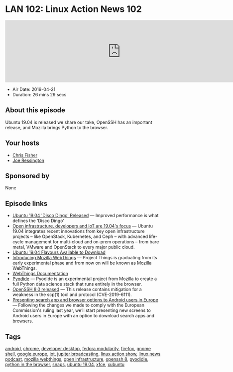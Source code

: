 # LAN 102: Linux Action News 102

<iframe src="https://player.fireside.fm/v2/DAcK9LdX+fqt1jnmP?theme=dark" width="740" height="200" frameborder="0" scrolling="no"></iframe>

* Air Date: 2019-04-21
* Duration: 26 mins 29 secs

## About this episode

Ubuntu 19.04 is released we share our take, OpenSSH has an important release, and Mozilla brings Python to the browser.

## Your hosts
* [Chris Fisher](https://linuxactionnews.com/hosts/chris)
* [Joe Ressington](https://linuxactionnews.com/hosts/joe)

## Sponsored by

None



## Episode links

  * [Ubuntu 19.04 'Disco Dingo' Released](https://www.omgubuntu.co.uk/2018/11/ubuntu-19-04-release-features "Ubuntu 19.04 'Disco Dingo' Released") — Improved performance is what defines the ‘Disco Dingo’
  * [Open infrastructure, developers and IoT are 19.04's focus](https://blog.ubuntu.com/2019/04/18/open-infrastructure-developer-desktop-and-iot-are-the-focus-for-ubuntu-19-04 "Open infrastructure, developers and IoT are 19.04's focus") — Ubuntu 19.04 integrates recent innovations from key open infrastructure projects – like OpenStack, Kubernetes, and Ceph – with advanced life-cycle management for multi-cloud and on-prem operations – from bare metal, VMware and OpenStack to every major public cloud.
  * [Ubuntu 19.04 Flavours Available to Download](https://www.omgubuntu.co.uk/2019/04/ubuntu-19-04-flavours-whats-new "Ubuntu 19.04 Flavours Available to Download")
  * [Introducing Mozilla WebThings](https://hacks.mozilla.org/2019/04/introducing-mozilla-webthings/ "Introducing Mozilla WebThings") — Project Things is graduating from its early experimental phase and from now on will be known as Mozilla WebThings.
  * [WebThings Documentation](https://iot.mozilla.org/docs/ "WebThings Documentation")
  * [Pyodide](https://hacks.mozilla.org/2019/04/pyodide-bringing-the-scientific-python-stack-to-the-browser/ "Pyodide") — Pyodide is an experimental project from Mozilla to create a full Python data science stack that runs entirely in the browser.
  * [OpenSSH 8.0 released](https://lists.mindrot.org/pipermail/openssh-unix-announce/2019-April/000136.html "OpenSSH 8.0 released") — This release contains mitigation for a weakness in the scp(1) tool and protocol (CVE-2019-6111).
  * [Presenting search app and browser options to Android users in Europe](https://www.blog.google/around-the-globe/google-europe/presenting-search-app-and-browser-options-android-users-europe/ "Presenting search app and browser options to Android users in Europe") — Following the changes we made to comply with the European Commission's ruling last year, we’ll start presenting new screens to Android users in Europe with an option to download search apps and browsers. 



## Tags

[android](https://linuxactionnews.com/tags/android), [chrome](https://linuxactionnews.com/tags/chrome), [developer desktop](https://linuxactionnews.com/tags/developer%20desktop), [fedora modularity](https://linuxactionnews.com/tags/fedora%20modularity), [firefox](https://linuxactionnews.com/tags/firefox), [gnome shell](https://linuxactionnews.com/tags/gnome%20shell), [google europe](https://linuxactionnews.com/tags/google%20europe), [iot](https://linuxactionnews.com/tags/iot), [jupiter broadcasting](https://linuxactionnews.com/tags/jupiter%20broadcasting), [linux action show](https://linuxactionnews.com/tags/linux%20action%20show), [linux news podcast](https://linuxactionnews.com/tags/linux%20news%20podcast), [mozilla webthings](https://linuxactionnews.com/tags/mozilla%20webthings), [open infrastructure](https://linuxactionnews.com/tags/open%20infrastructure), [openssh 8](https://linuxactionnews.com/tags/openssh%208), [pyodidle](https://linuxactionnews.com/tags/pyodidle), [python in the browser](https://linuxactionnews.com/tags/python%20in%20the%20browser), [snaps](https://linuxactionnews.com/tags/snaps), [ubuntu 19.04](https://linuxactionnews.com/tags/ubuntu%2019.04), [xfce](https://linuxactionnews.com/tags/xfce), [xubuntu](https://linuxactionnews.com/tags/xubuntu)